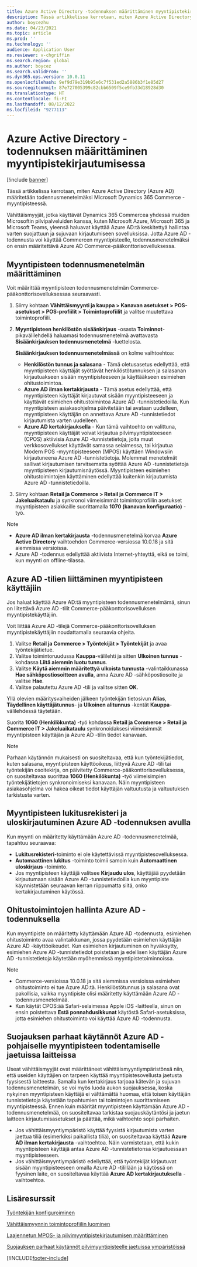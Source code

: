 ```yaml
---
title: Azure Active Directory -todennuksen määrittäminen myyntipistekirjautumisessa
description: Tässä artikkelissa kerrotaan, miten Azure Active Directory määritetään todennusmenetelmäksi Microsoft Dynamics 365 Commerce -myyntipisteessä.
author: boycezhu
ms.date: 04/23/2021
ms.topic: article
ms.prod: ''
ms.technology: ''
audience: Application User
ms.reviewer: v-chgriffin
ms.search.region: global
ms.author: boycez
ms.search.validFrom: ''
ms.dyn365.ops.version: 10.0.11
ms.openlocfilehash: 9ef9d79e319b95e6c7f531ed2a5886b3f1e85d27
ms.sourcegitcommit: 87e727005399c82cbb6509f5ce9fb33d18928d30
ms.translationtype: HT
ms.contentlocale: fi-FI
ms.lasthandoff: 08/12/2022
ms.locfileid: "9277113"
---
```

# <a name="configure-azure-active-directory-authentication-for-pos-sign-in"></a>Azure Active Directory -todennuksen määrittäminen myyntipistekirjautumisessa

[!include [banner](includes/banner.md)]

Tässä artikkelissa kerrotaan, miten Azure Active Directory (Azure AD) määritetään todennusmenetelmäksi Microsoft Dynamics 365 Commerce -myyntipisteessä.

Vähittäismyyjät, jotka käyttävät Dynamics 365 Commercea yhdessä muiden Microsoftin pilvipalveluiden kanssa, kuten Microsoft Azure, Microsoft 365 ja Microsoft Teams, yleensä haluavat käyttää Azure AD:tä keskitettyä hallintaa varten suojattuun ja sujuvaan kirjautumiseen sovelluksissa. Jotta Azure AD -todennusta voi käyttää Commercen myyntipisteelle, todennusmenetelmäksi on ensin määritettävä Azure AD Commerce-pääkonttorisovelluksessa.

## <a name="configure-pos-authentication-method"></a>Myyntipisteen todennusmenetelmän määrittäminen

Voit määrittää myyntipisteen todennusmenetelmän Commerce-pääkonttorisovelluksessaa seuraavasti.
    
1. Siirry kohtaan **Vähittäismyynti ja kauppa \> Kanavan asetukset \> POS-asetukset \> POS-profiilit \> Toimintoprofiilit** ja valitse muutettava toimintoprofiili.
1. **Myyntipisteen henkilöstön sisäänkirjaus** -osasta **Toiminnot**-pikavälilehdellä haluamasi todennusmenetelmä avattavasta **Sisäänkirjauksen todennusmenetelmä** -luettelosta.

    **Sisäänkirjauksen todennusmenetelmässä** on kolme vaihtoehtoa:
    
    - **Henkilöstön tunnus ja salasana** - Tämä oletusasetus edellyttää, että myyntipisteen käyttäjät syöttävät henkilöstötunnuksen ja salasanan kirjautuakseen sisään myyntipisteeseen ja käyttääkseen esimiehen ohitustoimintoa.
    - **Azure AD ilman kertakirjausta** - Tämä asetus edellyttää, että myyntipisteen käyttäjät kirjautuvat sisään myyntipisteeseen ja käyttävät esimiehen ohitustoimintoa Azure AD -tunnistetiedoilla. Kun myyntipisteen asiakasohjelma päivitetään tai avataan uudelleen, myyntipisteen käyttäjän on annettava Azure AD -tunnistetiedot kirjautumista varten uudelleen.
    - **Azure AD kertakirjauksella** - Kun tämä vaihtoehto on valittuna, myyntipisteen käyttäjät voivat kirjautua pilvimyyntipisteeseen (CPOS) aktiivisia Azure AD -tunnistetietoja, joita muut verkkosovellukset käyttävät samassa selaimessa, tai kirjautua Modern POS -myyntipisteeseen (MPOS) käyttäen Windowsiin kirjautuneena Azure AD -tunnistetietoja. Molemmat menetelmät sallivat kirjautumisen tarvitsematta syöttää Azure AD -tunnistetietoja myyntipisteen kirjautumisnäytössä. Myyntipisteen esimiehen ohitustoimintojen käyttäminen edellyttää kuitenkin kirjautumista Azure AD -tunnistetiedoilla.

1. Siirry kohtaan **Retail ja Commerce > Retail ja Commerce IT > Jakeluaikataulu** ja synkronoi viimeisimmät toimintoprofiilin asetukset myyntipisteen asiakkaille suorittamalla **1070 (kanavan konfiguraatio)** -työ.

> [!NOTE]
> - **Azure AD ilman kertakirjausta** -todennusmenetelmä korvaa **Azure Active Directory** vaihtoehdon Commerce-versiossa 10.0.18 ja sitä aiemmissa versioissa.
> - Azure AD -todennus edellyttää aktiivista Internet-yhteyttä, eikä se toimi, kun myynti on offline-tilassa.

## <a name="associate-azure-ad-accounts-with-pos-users"></a>Azure AD -tilien liittäminen myyntipisteen käyttäjiin

Jos haluat käyttää Azure AD:tä myyntipisteen todennusmenetelmämä, sinun on liitettävä Azure AD -tilit Commerce-pääkonttorisovelluksen myyntipistekäyttäjiin. 

Voit liittää Azure AD -tilejä Commerce-pääkonttorisovelluksen myyntipistekäyttäjiin noudattamalla seuraavia ohjeita.
    
1. Valitse **Retail ja Commerce > Työntekijät > Työntekijät** ja avaa työntekijätietue.
1. Valitse toimintoruudussa **Kauppa**-välilehti ja sitten **Ulkoinen tunnus** -kohdassa **Liitä aiemmin luotu tunnus**. 
1. Valitse **Käytä aiemmin määritettyä ulkoista tunnusta** -valintaikkunassa **Hae sähköpostiosoitteen avulla**, anna Azure AD -sähköpostiosoite ja valitse **Hae**.
1. Valitse palautettu Azure AD -tili ja valitse sitten **OK**.

Yllä olevien määritysvaiheiden jälkeen työntekijän tietosivun **Alias**, **Täydellinen käyttäjätunnus**- ja **Ulkoinen alitunnus** -kentät **Kauppa**-välilehdessä täytetään.

Suorita **1060 (Henkilökunta)** -työ kohdassa **Retail ja Commerce > Retail ja Commerce IT > Jakeluaikataulu** synkronoidaksesi viimeisimmät myyntipisteen käyttäjän ja Azure AD -tilin tiedot kanavaan.

> [!NOTE]
> Parhaan käytännön mukaisesti on suositeltavaa, että kun työntekijätiedot, kuten salasana, myyntipisteen käyttöoikeus, liittyvä Azure AD -tili tai työntekijän osoitekirja, on päivitetty Commerce-pääkonttorisovelluksessa, on suositeltavaa suorittaa **1060 (Henkilökunta)** -työ viimeisimpien työntekijätietojen synkronoimiseksi kanavaan. Näin myyntipisteen asiakasohjelma voi hakea oikeat tiedot käyttäjän valtuutusta ja valtuutuksen tarkistusta varten.

## <a name="pos-lock-register-and-sign-out-with-azure-ad-authentication"></a>Myyntipisteen lukitusrekisteri ja uloskirjautuminen Azure AD -todennuksen avulla

Kun myynti on määritetty käyttämään Azure AD -todennusmenetelmää, tapahtuu seuraavaa:

- **Lukitusrekisteri**-toiminto ei ole käytettävissä myyntipistesovelluksessa. 
- **Automaattinen lukitus** -toiminto toimii samoin kuin **Automaattinen uloskirjaus** -toiminto.
- Jos myyntipisteen käyttäjä valitsee **Kirjaudu ulos**, käyttäjää pyydetään kirjautumaan sisään Azure AD -tunnistetiedoilla kun myyntipiste käynnistetään seuraavan kerran riippumatta siitä, onko kertakirjautuminen käytössä.

## <a name="manager-override-functionality-with-azure-ad-authentication"></a>Ohitustoimintojen hallinta Azure AD -todennuksella

Kun myyntipiste on määritetty käyttämään Azure AD -todennusta, esimiehen ohitustoiminto avaa valintaikkunan, jossa pyydetään esimiehen käyttäjän Azure AD -käyttöoikeudet. Kun esimiehen kirjautuminen on hyväksytty, esimiehen Azure AD -tunnistetiedot poistetaan ja edellisen käyttäjän Azure AD -tunnistetietoja käytetään myöhemmissä myyntipistetoiminnoissa.

> [!NOTE]
> - Commerce-versioissa 10.0.18 ja sitä aiemmissa versioissa esimiehen ohitustoiminto ei tue Azure AD:tä. Henkilöstötunnus ja salasana ovat pakollisia, vaikka myyntipiste olisi määritetty käyttämään Azure AD -todennusmenetelmää.
> - Kun käytät CPOS:ää Safari-selaimessa Apple iOS -laitteella, sinun on ensin poistettava **Estä ponnahdusikkunat** käytöstä Safari-asetuksissa, jotta esimiehen ohitustoiminto voi käyttää Azure AD -todennusta. 

## <a name="security-best-practices-for-azure-ad-based-pos-authentication-on-shared-devices"></a>Suojauksen parhaat käytännöt Azure AD -pohjaiselle myyntipisteen todentamiselle jaetuissa laitteissa

Useat vähittäismyyjät ovat määrittäneet vähittäismyyntiympäristönsä niin, että useiden käyttäjien on tarpeen käyttää myyntipistesovellusta jaetusta fyysisestä laitteesta. Samalla kun kertakirjaus tarjoaa kätevän ja sujuvan todennusmenetelmän, se voi myös luoda aukon suojauksessa, koska nykyinen myyntipisteen käyttäjä ei välttämättä huomaa, että toisen käyttäjän tunnistetietoja käytetään tapahtumien tai toimintojen suorittamiseen myyntipisteessä. Ennen kuin määrität myyntipisteen käyttämään Azure AD -todennusmenetelmää, on suositeltavaa tarkistaa suojauskäytäntösi ja jaetun laitteen kirjautumisasetukset ja päättää, mikä vaihtoehto sopii parhaiten.

- Jos vähittäismyyntiympäristö käyttää fyysistä kirjautumista varten jaettua tiliä (esimerkiksi paikallista tiliä), on suositeltavaa käyttää **Azure AD ilman kertakirjausta** -vaihtoehtoa. Näin varmistetaan, että kukin myyntipisteen käyttäjä antaa Azure AD -tunnistetietonsa kirjautuessaan myyntipisteeseen.
- Jos vähittäismyyntiympäristö edellyttää, että työntekijät kirjautuvat sisään myyntipisteeseen omalla Azure AD -tilillään ja käytössä on fyysinen laite, on suositeltavaa käyttää **Azure AD kertakirjautuksella** -vaihtoehtoa.

## <a name="additional-resources"></a>Lisäresurssit

[Työntekijän konfiguroiminen](tasks/worker.md)

[Vähittäismyynnin toimintoprofiilin luominen](retail-functionality-profile.md)


[Laajennetun MPOS- ja pilvimyyntipistekirjautumisen määrittäminen](extended-logon.md)

[Suojauksen parhaat käytännöt pilvimyyntipisteelle jaetuissa ympäristöissä](dev-itpro/secure-retail-cloud-pos.md)



[!INCLUDE[footer-include](../includes/footer-banner.md)]
